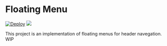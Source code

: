 # Floating Menu

[![Deploy](https://github.com/mathiasgheno/floating-menu/actions/workflows/deploy.yml/badge.svg)](https://github.com/mathiasgheno/floating-menu/actions/workflows/deploy.yml)
<a href="http://mathiasgheno-floating-menu-master.s3-website-sa-east-1.amazonaws.com" target="_blank"><img src="https://raw.githubusercontent.com/storybooks/brand/master/badge/badge-storybook.svg"></a>

This project is an implementation of floating menus for header navegation. WIP
